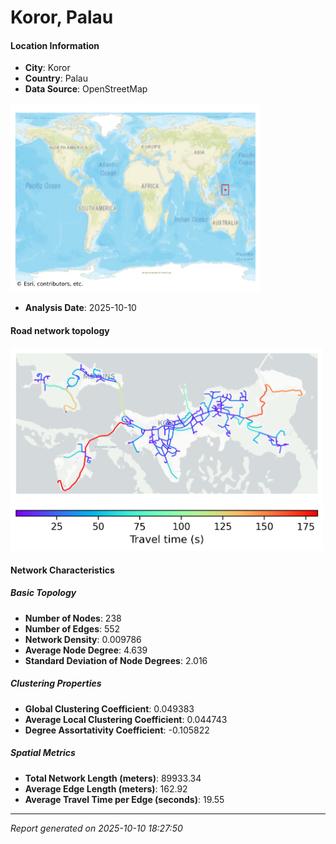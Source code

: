# Koror, Palau

#### Location Information

- **City**: Koror
- **Country**: Palau
- **Data Source**: OpenStreetMap
<img src="Koror_location.png" alt="Koror Location Map" width="400" />

- **Analysis Date**: 2025-10-10

#### Road network topology

<img src="Koror_network_map.png" alt="Koror Road Network Map" width="500"/>

#### Network Characteristics

##### Basic Topology

- **Number of Nodes**: 238
- **Number of Edges**: 552
- **Network Density**: 0.009786
- **Average Node Degree**: 4.639
- **Standard Deviation of Node Degrees**: 2.016

##### Clustering Properties

- **Global Clustering Coefficient**: 0.049383
- **Average Local Clustering Coefficient**: 0.044743
- **Degree Assortativity Coefficient**: -0.105822

##### Spatial Metrics

- **Total Network Length (meters)**: 89933.34
- **Average Edge Length (meters)**: 162.92
- **Average Travel Time per Edge (seconds)**: 19.55

---
*Report generated on 2025-10-10 18:27:50*

